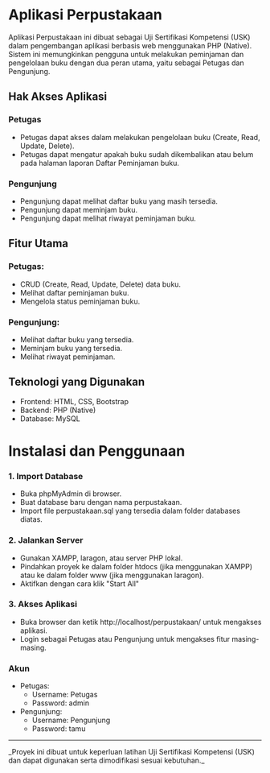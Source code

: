 # Aplikasi Perpustakaan

Aplikasi Perpustakaan ini dibuat sebagai Uji Sertifikasi Kompetensi (USK) dalam pengembangan aplikasi berbasis web menggunakan PHP (Native). Sistem ini memungkinkan pengguna untuk melakukan peminjaman dan pengelolaan buku dengan dua peran utama, yaitu sebagai Petugas dan Pengunjung.

## Hak Akses Aplikasi

### Petugas

- Petugas dapat akses dalam melakukan pengelolaan buku (Create, Read, Update, Delete).
- Petugas dapat mengatur apakah buku sudah dikembalikan atau belum pada halaman laporan Daftar Peminjaman buku.

### Pengunjung

- Pengunjung dapat melihat daftar buku yang masih tersedia.
- Pengunjung dapat meminjam buku.
- Pengunjung dapat melihat riwayat peminjaman buku.

## Fitur Utama

### Petugas:

- CRUD (Create, Read, Update, Delete) data buku.
- Melihat daftar peminjaman buku.
- Mengelola status peminjaman buku.

### Pengunjung:

- Melihat daftar buku yang tersedia.
- Meminjam buku yang tersedia.
- Melihat riwayat peminjaman.

## Teknologi yang Digunakan

- Frontend: HTML, CSS, Bootstrap
- Backend: PHP (Native)
- Database: MySQL

# Instalasi dan Penggunaan

### 1. Import Database

- Buka phpMyAdmin di browser.
- Buat database baru dengan nama perpustakaan.
- Import file perpustakaan.sql yang tersedia dalam folder databases diatas.

### 2. Jalankan Server

- Gunakan XAMPP, laragon, atau server PHP lokal.
- Pindahkan proyek ke dalam folder htdocs (jika menggunakan XAMPP) atau ke dalam folder www (jika menggunakan laragon).
- Aktifkan dengan cara klik "Start All"

### 3. Akses Aplikasi

- Buka browser dan ketik http://localhost/perpustakaan/ untuk mengakses aplikasi.
- Login sebagai Petugas atau Pengunjung untuk mengakses fitur masing-masing.

### Akun

- Petugas:
  - Username: Petugas
  - Password: admin
- Pengunjung:
  - Username: Pengunjung
  - Password: tamu

<hr>
_Proyek ini dibuat untuk keperluan latihan Uji Sertifikasi Kompetensi (USK) dan dapat digunakan serta dimodifikasi sesuai kebutuhan._
